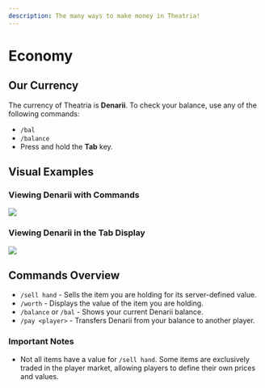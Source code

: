 ```yaml
---
description: The many ways to make money in Theatria!
---
```


# Economy

## Our Currency

The currency of Theatria is **Denarii**. To check your balance, use any of the following commands:

- `/bal`
- `/balance`
- Press and hold the **Tab** key.

## Visual Examples

### Viewing Denarii with Commands

![](<../.gitbook/assets/Capture (4).PNG>)

### Viewing Denarii in the Tab Display

![](<../.gitbook/assets/Capture (9).PNG>)

## Commands Overview

- `/sell hand` - Sells the item you are holding for its server-defined value.
- `/worth` - Displays the value of the item you are holding.
- `/balance` or `/bal` - Shows your current Denarii balance.
- `/pay <player>` - Transfers Denarii from your balance to another player.

### Important Notes

- Not all items have a value for `/sell hand`. Some items are exclusively traded in the player market, allowing players to define their own prices and values.
